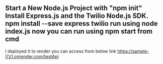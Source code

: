 Start a New Node.js Project with "npm init"
Install Express.js and the Twilio Node.js SDK. npm install --save express twilio
run using node index.js
now you can run using npm start from cmd
--------------------------------
I deployed it to render 
you can access from below link
https://sample-l7z1.onrender.com/testApi